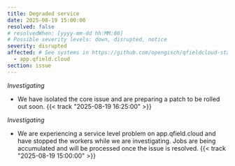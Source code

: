 ```yaml
---
title: Degraded service
date: 2025-08-19 15:00:00
resolved: false
# resolvedWhen: [yyyy-mm-dd hh:MM:00]
# Possible severity levels: down, disrupted, notice
severity: disrupted
affected: # See systems in https://github.com/opengisch/qfieldcloud-status/blob/master/config.yml
  - app.qfield.cloud
section: issue
---
```


<!-- *Resolved* -
We believe all users experiencing issues have been able to connect at this time.

*Monitoring* -
We believe the connectivity issues are being caused by an isolated ISP issue. We've had reports that swapping to Google DNS servers (see here; https://developers.google.com/speed/public-dns/docs/using) resolves the problem for users.
-->
*Investigating*
- We have isolated the core issue and are preparing a patch to be rolled out soon. {{< track "2025-08-19 16:25:00" >}}

*Investigating*
- We are experiencing a service level problem on app.qfield.cloud and have stopped the workers while we are investigating. Jobs are being accumulated and will be processed once the issue is resolved. {{< track "2025-08-19 15:00:00" >}}

